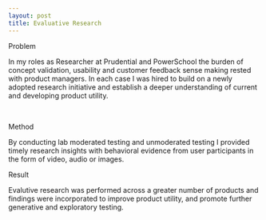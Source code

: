 ```yaml
---
layout: post
title: Evaluative Research
---
```


Problem

In my roles as Researcher at Prudential and PowerSchool the burden of concept validation, usability and customer feedback sense making rested with product managers. In each case I was hired to build on a newly adopted research initiative and establish a deeper understanding of current and developing product utility. 

<div class="img_row">
	  <img class="col one" src="{{ site.baseurl }}/img/usertest.png" alt="" title="usertesting"/>
	  <img class="col two" src="{{ site.baseurl }}/img/prulab.png" alt="" title="lab"/>
	</div>

Method

By conducting lab moderated testing and unmoderated testing I provided timely research insights with behavioral evidence from user participants in the form of video, audio or images. 


Result

Evalutive research was performed across a greater number of products and findings were incorporated to improve product utility, and promote further generative and exploratory testing.
